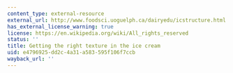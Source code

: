 ```yaml
---
content_type: external-resource
external_url: http://www.foodsci.uoguelph.ca/dairyedu/icstructure.html
has_external_license_warning: true
license: https://en.wikipedia.org/wiki/All_rights_reserved
status: ''
title: Getting the right texture in the ice cream
uid: e4796925-dd2c-4a31-a583-595f106f7ccb
wayback_url: ''
---
```

